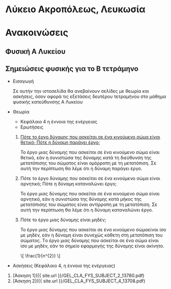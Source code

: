 # Λύκειο Ακροπόλεως, Λευκωσία
# Ανακοινώσεις
## Φυσική Α Λυκείου
## Σημειώσεις φυσικής για το Β τετράμηνο
* Εισαγωγή

     Σε αυτήν την ιστοσελίδα θα ανεβαίνουν σελίδες με θεωρία  και ασκήσεις, όσον αφορά τις εξετάσεις δευτέρου τετραμήνου στο μάθημα φυσικής κατεύθυνσης Α Λυκείου 

* Θεωρία
     * Κεφάλαιο 4  η έννοια της ενέργειας
     * Ερωτήσεις
     1. <u>Πότε το έργο δύναμης που ασκείται σε ένα κινούμενο σώμα είναι θετικό; Πότε η δύναμη παράγει έργο;</u>
          
          To έργο µιας δύναµης που ασκείται σε ένα κινούµενο σώµα είναι θετικό, εάν η συνιστώσα της δύναµης κατά τη διεύθυνση της µετατόπισης του σώµατος                είναι οµόρροπη µε τη µετατόπιση. Σε αυτή την περίπτωση θα λέµε ότι η δύναµη παράγει έργο.
    <!-- <u>Προσοχή στην ανάλυση δυνάμεων</u>-->
  
     2. Πότε το έργο δύναμης που ασκείται σε ένα κινούμενο σώμα είναι αρνητικό; Πότε η δύναμη καταναλώνει έργο;
     
          To έργο µιας δύναµης που ασκείται σε ένα κινούµενο σώµα είναι αρνητικό, εάν η συνιστώσα της δύναµης κατά µήκος της µετατόπισης του σώµατος είναι               αντίρροπη µε τη µετατόπιση. Σε αυτή την περίπτωση θα λέµε ότι η δύναµη καταναλώνει έργο.
          
     3. Πότε το έργο μιας δύναμης είναι μηδέν;
     
          To έργο µιας δύναµης που ασκείται σε ένα κινούµενο σώµαείναι ίσο µε µηδέν, εάν η δύναµη είναι συνεχώς κάθετη στη µετατόπιση του σώµατος. Τo έργο µιας δύναµης που ασκείται σε ένα σώµα είναι ίσο µε µηδέν, εάν το σηµείο εφαρµογής της δύναµης είναι ακίνητο.
          
          \\[ \frac{1}{n^{2}} \\]
          
 * Ασκήσεις (Κεφάλαιο 4, η έννοια της ενέργειας)
 1. [Άσκηση 1]({{ site.url }}/GEL_CLA_FYS_SUBJECT_2_13780.pdf)
 2. [Άσκηση 2]({{ site.url }}/GEL_CLA_FYS_SUBJECT_4_13708.pdf)
 <!--1. [A1]({{ site.url }}/GEL_CLA_FYS_SUBJECT_4_14530.pdf)
     -- ασκήσεις στο [κεκλιμένο επίπεδο]({{ site.url }}/acc.pdf) .-->


<!--$$E_k=\dfrac{1}{2}m\upsilon^2$$ -->

<!--
{% raw %}
  $$a^2 + b^2 = c^2$$ 
 {% endraw %}
-->
<!--## Σουάννης Γιάννης
* Γιάννη, λύσε τις παρακάτω 3 ασκήσεις από τράπεζα θεμάτων (Φυσική)

1. [F4]({{ site.url }}/F4.pdf)
2. [F5]({{ site.url }}/F5.pdf)
3. [F6]({{ site.url }}/F6.pdf)-->
